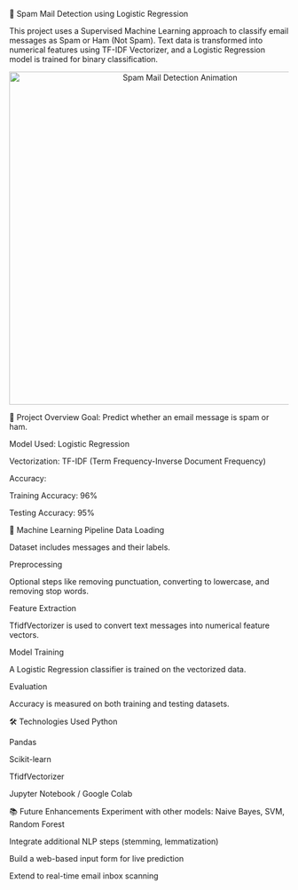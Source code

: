 📧 Spam Mail Detection using Logistic Regression

This project uses a Supervised Machine Learning approach to classify email messages as Spam or Ham (Not Spam). Text data is transformed into numerical features using TF-IDF Vectorizer, and a Logistic Regression model is trained for binary classification.

<p align="center">
  <img src="https://media4.giphy.com/media/v1.Y2lkPTc5MGI3NjExdzRsaWdwanIxbmN4enhiNHdxNjV1NGlkN3V5ajRhams5NHZibndzeCZlcD12MV9pbnRlcm5hbF9naWZfYnlfaWQmY3Q9Zw/JRPYrblGdODA5MF7eg/giphy.gif" alt="Spam Mail Detection Animation" width="600"/>
</p>
🚀 Project Overview
Goal: Predict whether an email message is spam or ham.

Model Used: Logistic Regression

Vectorization: TF-IDF (Term Frequency-Inverse Document Frequency)

Accuracy:

Training Accuracy: 96%

Testing Accuracy: 95%

🧠 Machine Learning Pipeline
Data Loading

Dataset includes messages and their labels.

Preprocessing

Optional steps like removing punctuation, converting to lowercase, and removing stop words.

Feature Extraction

TfidfVectorizer is used to convert text messages into numerical feature vectors.

Model Training

A Logistic Regression classifier is trained on the vectorized data.

Evaluation

Accuracy is measured on both training and testing datasets.

🛠 Technologies Used
Python

Pandas

Scikit-learn

TfidfVectorizer

Jupyter Notebook / Google Colab

📚 Future Enhancements
Experiment with other models: Naive Bayes, SVM, Random Forest

Integrate additional NLP steps (stemming, lemmatization)

Build a web-based input form for live prediction

Extend to real-time email inbox scanning

